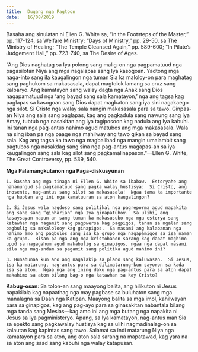 ```yaml
---
title:  Dugang nga Pagtoon
date:   16/08/2019
---
```


Basaha ang sinulatan ni Ellen G. White sa, “In the Footsteps of the Master,” pp. 117-124, sa Welfare Ministry; “Days of Ministry,” pp. 29-50, sa The Ministry of Healing; “The Temple Cleansed Again,” pp. 589-600; “In Pilate’s Judgement Hall,” pp. 723-740, sa The Desire of Ages.

“Ang Dios naghatag sa Iya polong sang malig-on nga pagpamatuud nga pagasilotan Niya ang mga nagalapas sang Iya kasogoan.  Yadtong mga naga-into sang ila kaugalingon nga tuman Sia ka maloloy-on para maghatag sang paghukom sa makasasala, dapat magtolok lamang sa cruz sang kalbaryo.  Ang kamatayon sang walay dagta nga Anak sang Dios nagapamatuud nga ‘ang bayad sang sala kamatayon,’ nga ang tagsa kag paglapas sa kasogoan sang Dios dapat magbaton sang iya sini nagakaego nga silot.  Si Cristo nga walay sala nangin makasasala para sa tawo.  Ginpas-an Niya ang sala sang paglapas, kag ang pagkadula sang nawung sang Iya Amay, tubtub nga nasakitan ang Iya tagiposoon kag nadula ang Iya kabuhi.  Ini tanan nga pag-antus nahimo agud matubos ang mga makasasala.  Wala na sing iban pa nga paage nga mahilway ang tawo gikan sa bayad sang sala.  Kag ang tagsa ka tawo nga magbalibad nga mangin umalambit sang pagtubos nga nasakdag sang sina nga pag-antus magapas-an sa iya kaugalingon sang sala kag silot sang pagkamalinapason.”—Ellen G. White, The Great Controversy, pp. 539, 540.       

**Mga Palamangkutanon nga Paga-diskusyunan**

`1.	Basaha ang mga tinaga ni Ellen G. White sa ibabaw.  Estoryahe ang nahanungud sa pagkamatuud sang pagka walay hustisya:  Si Cristo, ang inosente, nag-antus sang silot sa makasasala!  Ngaa tama ka importante nga huptan ang ini nga kamatuuran sa aton kaugalingon?`

`2.	Si Jesus wala nagdoso sang politikal nga pagreporma agud mapakita ang sahe sang “ginharian” nga Iya ginapatuhoy.  Sa ulihi, ang kasaysayan napun-an sang tuman ka makasusubo nga mga estorya sang katawhan nga nagamit sang pagpwersa kag pagpigos, tanan sa ngalan sang pagbulig sa makalolooy kag ginapigos.  Sa masami ang kalabanan nga nahimo amo ang pagbulos sang isa ka grupo nga nagapamigos sa isa naman ka grupo.  Bisan pa nga ang mga kristohanon sarang kag dapat maghimo upod sa nagagahum agud makabulig sa ginapigos, ngaa nga dapat masami sila nga mag-andam sa pagamit sang politika agud mahimo ini?`

`3.	Hunahunaa kun ano ang nagalakip sa plano sang kaluwasan.  Si Jesus, isa ka matarung, nag-antus para sa dilimatarung—kun sayoron sa kada isa sa aton.  Ngaa nga ang ining daku nga pag-antus para sa aton dapat makahimo sa aton bilang bag-o nga katawhan sa kay Cristo?`

**Kabug-osan**:  Sa tolon-an sang maayong balita, ang hilikuton ni Jesus napakilala kag napaathag nga may pagbase sa buluhaton sang mga manalagna sa Daan nga Katipan.  Maayong balita sa mga imol, kahilwayan para sa ginapigos, kag ang pag-ayo para sa ginasakitan nabantala bilang mga tanda sang Mesias—kag amo ini ang mga butang nga napakita ni Jesus sa Iya pagministeryo.  Apang, sa Iya kamatayon, nag-antus man Sia sa epekto sang pagkawalay hustisya kag sa ulihi nagmadinalag-on sa kalautan kag kapintas sang tawo.  Salamat sa indi matarung Niya nga kamatayon para sa aton, ang aton sala sarang na mapatawad, kag yara na sa aton ang saad sang kabuhi nga walay katapusan.